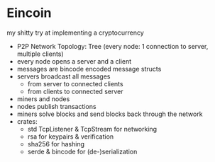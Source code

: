 # Eincoin

my shitty try at implementing a cryptocurrency

- P2P Network Topology: Tree (every node: 1 connection to server, multiple clients)
- every node opens a server and a client
- messages are bincode encoded message structs
- servers broadcast all messages
  - from server to connected clients
  - from clients to connected server
- miners and nodes
- nodes publish transactions
- miners solve blocks and send blocks back through the network
- crates:
  - std TcpListener & TcpStream for networking
  - rsa for keypairs & verification
  - sha256 for hashing
  - serde & bincode for (de-)serialization
